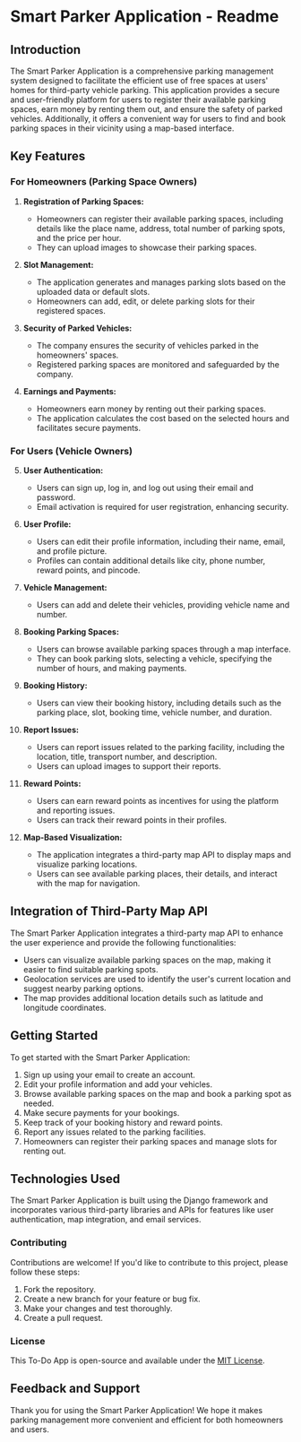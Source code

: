 # Smart Parker Application - Readme

## Introduction

The Smart Parker Application is a comprehensive parking management system designed to facilitate the efficient use of free spaces at users' homes for third-party vehicle parking. This application provides a secure and user-friendly platform for users to register their available parking spaces, earn money by renting them out, and ensure the safety of parked vehicles. Additionally, it offers a convenient way for users to find and book parking spaces in their vicinity using a map-based interface.

## Key Features

### For Homeowners (Parking Space Owners)

1. **Registration of Parking Spaces:**
   - Homeowners can register their available parking spaces, including details like the place name, address, total number of parking spots, and the price per hour.
   - They can upload images to showcase their parking spaces.

2. **Slot Management:**
   - The application generates and manages parking slots based on the uploaded data or default slots.
   - Homeowners can add, edit, or delete parking slots for their registered spaces.

3. **Security of Parked Vehicles:**
   - The company ensures the security of vehicles parked in the homeowners' spaces.
   - Registered parking spaces are monitored and safeguarded by the company.

4. **Earnings and Payments:**
   - Homeowners earn money by renting out their parking spaces.
   - The application calculates the cost based on the selected hours and facilitates secure payments.

### For Users (Vehicle Owners)

5. **User Authentication:**
   - Users can sign up, log in, and log out using their email and password.
   - Email activation is required for user registration, enhancing security.

6. **User Profile:**
   - Users can edit their profile information, including their name, email, and profile picture.
   - Profiles can contain additional details like city, phone number, reward points, and pincode.

7. **Vehicle Management:**
   - Users can add and delete their vehicles, providing vehicle name and number.

8. **Booking Parking Spaces:**
   - Users can browse available parking spaces through a map interface.
   - They can book parking slots, selecting a vehicle, specifying the number of hours, and making payments.

9. **Booking History:**
   - Users can view their booking history, including details such as the parking place, slot, booking time, vehicle number, and duration.

10. **Report Issues:**
    - Users can report issues related to the parking facility, including the location, title, transport number, and description.
    - Users can upload images to support their reports.

11. **Reward Points:**
    - Users can earn reward points as incentives for using the platform and reporting issues.
    - Users can track their reward points in their profiles.

12. **Map-Based Visualization:**
    - The application integrates a third-party map API to display maps and visualize parking locations.
    - Users can see available parking places, their details, and interact with the map for navigation.

## Integration of Third-Party Map API

The Smart Parker Application integrates a third-party map API to enhance the user experience and provide the following functionalities:

- Users can visualize available parking spaces on the map, making it easier to find suitable parking spots.
- Geolocation services are used to identify the user's current location and suggest nearby parking options.
- The map provides additional location details such as latitude and longitude coordinates.

## Getting Started

To get started with the Smart Parker Application:

1. Sign up using your email to create an account.
2. Edit your profile information and add your vehicles.
3. Browse available parking spaces on the map and book a parking spot as needed.
4. Make secure payments for your bookings.
5. Keep track of your booking history and reward points.
6. Report any issues related to the parking facilities.
7. Homeowners can register their parking spaces and manage slots for renting out.

## Technologies Used

The Smart Parker Application is built using the Django framework and incorporates various third-party libraries and APIs for features like user authentication, map integration, and email services.

### Contributing

Contributions are welcome! If you'd like to contribute to this project, please follow these steps:

1. Fork the repository.
2. Create a new branch for your feature or bug fix.
3. Make your changes and test thoroughly.
4. Create a pull request.

### License

This To-Do App is open-source and available under the [MIT License](LICENSE.md).

## Feedback and Support

Thank you for using the Smart Parker Application! We hope it makes parking management more convenient and efficient for both homeowners and users.
